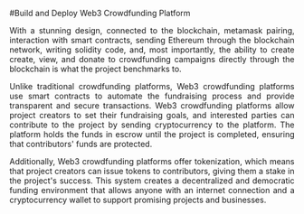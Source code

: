 #Build and Deploy Web3 Crowdfunding Platform</h1>

<p align="justify">With a stunning design, connected to the blockchain, metamask pairing, interaction with smart contracts, sending Ethereum through the blockchain network, writing solidity code, and, most importantly, the ability to create create, view, and donate to crowdfunding campaigns directly through the blockchain is what the project benchmarks to.

<p align="justify">Unlike traditional crowdfunding platforms, Web3 crowdfunding platforms use smart contracts to automate the fundraising process and provide transparent and secure transactions. Web3 crowdfunding platforms allow project creators to set their fundraising goals, and interested parties can contribute to the project by sending cryptocurrency to the platform. The platform holds the funds in escrow until the project is completed, ensuring that contributors' funds are protected.
<p align="justify">Additionally, Web3 crowdfunding platforms offer tokenization, which means that project creators can issue tokens to contributors, giving them a stake in the project's success. This system creates a decentralized and democratic funding environment that allows anyone with an internet connection and a cryptocurrency wallet to support promising projects and businesses.
